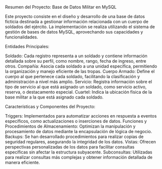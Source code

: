 
Resumen del Proyecto: Base de Datos Militar en MySQL

Este proyecto consiste en el diseño y desarrollo de una base de datos ficticia destinada a gestionar información relacionada con un cuerpo de soldados del ejército. La implementación se realiza utilizando el sistema de gestión de bases de datos MySQL, 
aprovechando sus capacidades y funcionalidades.

Entidades Principales:

Soldado: Cada registro representa a un soldado y contiene información detallada sobre su perfil, como nombre, rango, fecha de ingreso, entre otros.
Compañía: Asocia cada soldado a una unidad específica, permitiendo la organización y manejo eficiente de las tropas.
Cuerpo Armado: Define el cuerpo al que pertenece cada soldado, facilitando la clasificación y administración a nivel más amplio.
Servicio: Registra información sobre el tipo de servicio al que está asignado un soldado, como servicio activo, reserva, o destacamento especial.
Cuartel: Indica la ubicación física de la base militar a la que está asignado cada soldado.


Características y Componentes del Proyecto:

Triggers: Implementados para automatizar acciones en respuesta a eventos específicos, como actualizaciones o inserciones de datos.
Funciones y Procedimientos de Almacenamiento: Optimizan la manipulación y procesamiento de datos mediante la encapsulación de lógica de negocio.
Backups: Se han desarrollado procedimientos para realizar copias de seguridad regulares, asegurando la integridad de los datos.
Vistas: Ofrecen perspectivas personalizadas de los datos para facilitar consultas específicas sin afectar la estructura subyacente.
Subconsultas: Utilizadas para realizar consultas más complejas y obtener información detallada de manera eficiente.
